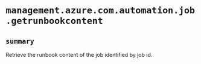 # `management.azure.com.automation.job.getrunbookcontent`

## `summary`
Retrieve the runbook content of the job identified by job id.


